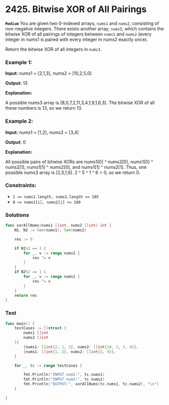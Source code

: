 # 2425. Bitwise XOR of All Pairings

**`Medium`**
You are given two 0-indexed arrays, `nums1` and `nums2`, consisting of non-negative integers. There exists another array, `nums3`, which contains the bitwise XOR of all pairings of integers between `nums1` and `nums2` (every integer in nums1 is paired with every integer in nums2 exactly once).

Return the bitwise XOR of all integers in `nums3`.

### Example 1:

**Input:** nums1 = [2,1,3], nums2 = [10,2,5,0]

**Output:** 13

**Explanation:**

A possible nums3 array is [8,0,7,2,11,3,4,1,9,1,6,3].
The bitwise XOR of all these numbers is 13, so we return 13.

### Example 2:

**Input:** nums1 = [1,2], nums2 = [3,4]

**Output:** 0

**Explanation:**

All possible pairs of bitwise XORs are nums1[0] ^ nums2[0], nums1[0] ^ nums2[1], nums1[1] ^ nums2[0],
and nums1[1] ^ nums2[1].
Thus, one possible nums3 array is [2,5,1,6].
2 ^ 5 ^ 1 ^ 6 = 0, so we return 0.
 

### Constraints:

- `1 <= nums1.length, nums2.length <= 105`
- `0 <= nums1[i], nums2[j] <= 109`

### Solutions

```go
func xorAllNums(nums1 []int, nums2 []int) int {
	N1, N2 := len(nums1), len(nums2)

	res := 0

	if N1%2 == 1 {
		for _, v := range nums2 {
			res ^= v
		}
	}
	if N2%2 == 1 {
		for _, v := range nums1 {
			res ^= v
		}
	}
	return res
}

```


### Test

```go
func main() {
	testCases := []struct {
		nums1 []int
		nums2 []int
	}{
		{nums1: []int{2, 1, 3}, nums2: []int{10, 2, 5, 0}},
		{nums1: []int{1, 2}, nums2: []int{3, 4}},
	}

	for _, tc := range testCases {

		fmt.Println("INPUT num1:", tc.nums1)
		fmt.Println("INPUT num2:", tc.nums2)
		fmt.Println("OUTPUT:", xorAllNums(tc.nums1, tc.nums2), "\n")
	}

}

```